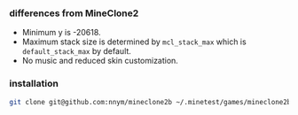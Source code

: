 ### differences from MineClone2
- Minimum y is -20618.
- Maximum stack size is determined by `mcl_stack_max` which is `default_stack_max` by default.
- No music and reduced skin customization.

### installation
```sh
git clone git@github.com:nnym/mineclone2b ~/.minetest/games/mineclone2b
```
